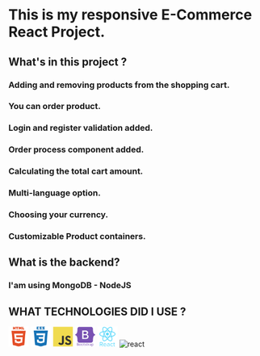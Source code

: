# This is my responsive E-Commerce React Project.

## What's in this project ?
### Adding and removing products from the shopping cart.
### You can order product.
### Login and register validation added.
### Order process component added.
### Calculating the total cart amount.
### Multi-language option.
### Choosing your currency.
### Customizable Product containers.

## What is the backend?
### I'am using MongoDB - NodeJS 



## WHAT TECHNOLOGIES DID I USE ?
<p align="left">
    <img src="https://raw.githubusercontent.com/devicons/devicon/master/icons/html5/html5-plain-wordmark.svg" alt="html5"  width="40" height="40"/>
    <img src="https://raw.githubusercontent.com/devicons/devicon/master/icons/css3/css3-plain-wordmark.svg" alt="css3"  width="40" height="40"/>
    <img src="https://raw.githubusercontent.com/devicons/devicon/master/icons/javascript/javascript-original.svg" alt="javascript" width="40" height="40"/>
    <img src="https://raw.githubusercontent.com/devicons/devicon/master/icons/bootstrap/bootstrap-plain-wordmark.svg" alt="react" width="40" height="40"/>
    <img src="https://raw.githubusercontent.com/devicons/devicon/master/icons/react/react-original-wordmark.svg" alt="react" width="40" height="40"/>
  <img src="https://i.hizliresim.com/2buzql9.png" alt="react" width="40" height="40"/>
</p>



